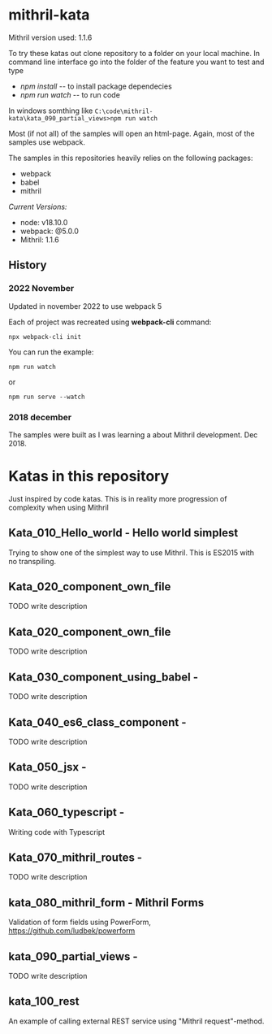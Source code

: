 # mithril-kata

Mithril version used: 1.1.6

To try these katas out clone repository to a folder on your local machine. In command line interface go into the folder of the feature you want to test and type
- *npm install* -- to install package dependecies
- *npm run watch* -- to run code

In windows somthing like `C:\code\mithril-kata\kata_090_partial_views>npm run watch`

Most (if not all) of the samples will open an html-page. Again, most of the samples use webpack.

The samples in this repositories heavily relies on the following packages:
* webpack
* babel
* mithril

*Current Versions:*
- node: v18.10.0
- webpack: @5.0.0
- Mithril: 1.1.6

## History


### 2022 November
Updated in november 2022 to use webpack 5

Each of project was recreated using **webpack-cli** command:

```
npx webpack-cli init
```

You can run the example:

```
npm run watch
```
or
```
npm run serve --watch
```

### 2018 december
The samples were built as I was learning a about Mithril development.
Dec 2018.

# Katas in this repository
Just inspired by code katas. This is in reality more progression of complexity when using Mithril

## Kata_010_Hello_world - Hello world simplest

Trying to show one of the simplest way to use Mithril. This is ES2015 with no transpiling.

## Kata_020_component_own_file
TODO write description

## Kata_020_component_own_file
TODO write description

## Kata_030_component_using_babel - 
TODO write description

## Kata_040_es6_class_component - 
TODO write description

## Kata_050_jsx - 
TODO write description

## Kata_060_typescript - 
Writing code with Typescript

## Kata_070_mithril_routes - 
TODO write description

## kata_080_mithril_form - Mithril Forms
Validation of form fields using PowerForm, https://github.com/ludbek/powerform

## kata_090_partial_views - 
TODO write description

## kata_100_rest
An example of calling external REST service using "Mithril request"-method. 